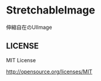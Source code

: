 StretchableImage
================

伸縮自在のUIImage

## LICENSE
MIT License

http://opensource.org/licenses/MIT
